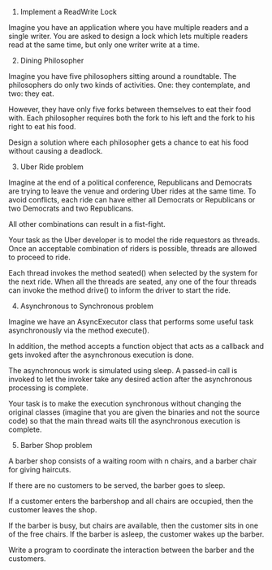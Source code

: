 
1. Implement a ReadWrite Lock

Imagine you have an application where you have multiple readers and a single writer. You are asked to design a lock which lets multiple readers read at the same time, but only one writer write at a time.

2. Dining Philosopher

Imagine you have five philosophers sitting around a roundtable. The philosophers do only two kinds of activities. One: they contemplate, and two: they eat.

However, they have only five forks between themselves to eat their food with. Each philosopher requires both the fork to his left and the fork to his right to eat his food.

Design a solution where each philosopher gets a chance to eat his food without causing a deadlock.

3. Uber Ride problem

Imagine at the end of a political conference, Republicans and Democrats are trying to leave the venue and ordering Uber rides at the same time. To avoid conflicts, each ride can have either all Democrats or Republicans or two Democrats and two Republicans.

All other combinations can result in a fist-fight.

Your task as the Uber developer is to model the ride requestors as threads. Once an acceptable combination of riders is possible, threads are allowed to proceed to ride.

Each thread invokes the method seated() when selected by the system for the next ride. When all the threads are seated, any one of the four threads can invoke the method drive() to inform the driver to start the ride.

4. Asynchronous to Synchronous problem

 Imagine we have an AsyncExecutor class that performs some useful task asynchronously via the method execute().

In addition, the method accepts a function object that acts as a callback and gets invoked after the asynchronous execution is done.

The asynchronous work is simulated using sleep. A passed-in call is invoked to let the invoker take any desired action after the asynchronous processing is complete.

Your task is to make the execution synchronous without changing the original classes (imagine that you are given the binaries and not the source code) so that the main thread waits till the asynchronous execution is complete.

5. Barber Shop problem

A barber shop consists of a waiting room with n chairs, and a barber chair for giving haircuts.

If there are no customers to be served, the barber goes to sleep.

If a customer enters the barbershop and all chairs are occupied, then the customer leaves the shop.

If the barber is busy, but chairs are available, then the customer sits in one of the free chairs. If the barber is asleep, the customer wakes up the barber.

Write a program to coordinate the interaction between the barber and the customers.
